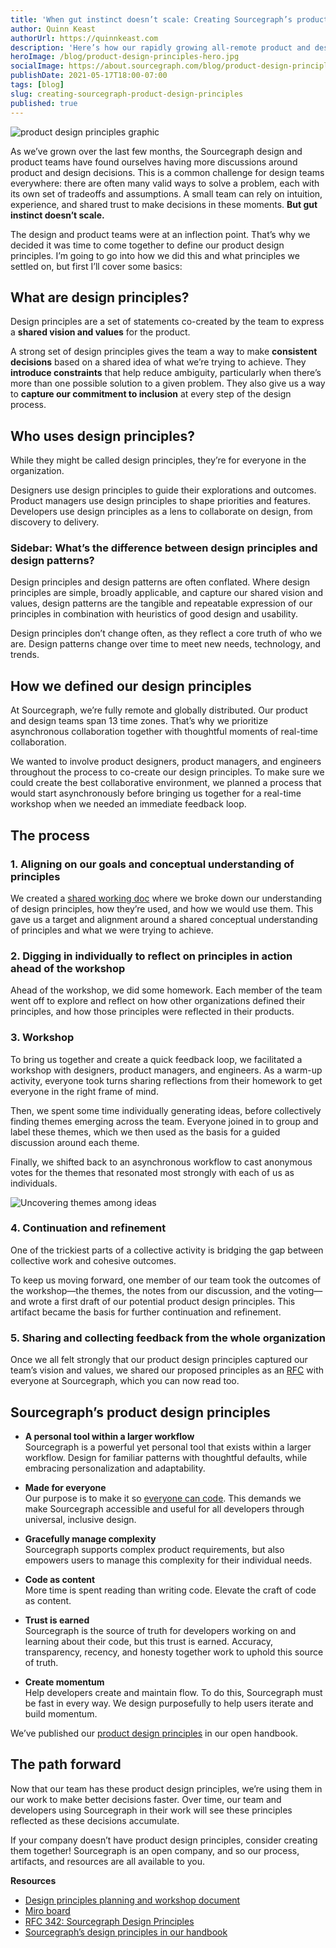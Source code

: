 ```yaml
---
title: 'When gut instinct doesn’t scale: Creating Sourcegraph’s product design principles'
author: Quinn Keast
authorUrl: https://quinnkeast.com
description: 'Here’s how our rapidly growing all-remote product and design teams collaborated asynchronously to define Sourcegraph’s inclusive product design principles to help us scale consistently.'
heroImage: /blog/product-design-principles-hero.jpg
socialImage: https://about.sourcegraph.com/blog/product-design-principles-hero.jpg
publishDate: 2021-05-17T18:00-07:00
tags: [blog]
slug: creating-sourcegraph-product-design-principles
published: true
---
```


![product design principles graphic](/blog/product-design-principles-hero.jpg)

As we’ve grown over the last few months, the Sourcegraph design and product teams have found ourselves having more discussions around product and design decisions. This is a common challenge for design teams everywhere: there are often many valid ways to solve a problem, each with its own set of tradeoffs and assumptions. A small team can rely on intuition, experience, and shared trust to make decisions in these moments. **But gut instinct doesn’t scale.**

The design and product teams were at an inflection point. That’s why we decided it was time to come together to define our product design principles. I’m going to go into how we did this and what principles we settled on, but first I’ll cover some basics:

## What are design principles?

Design principles are a set of statements co-created by the team to express a **shared vision and values** for the product.

A strong set of design principles gives the team a way to make **consistent decisions** based on a shared idea of what we’re trying to achieve. They **introduce constraints** that help reduce ambiguity, particularly when there’s more than one possible solution to a given problem. They also give us a way to **capture our commitment to inclusion** at every step of the design process.

## Who uses design principles?

While they might be called design principles, they’re for everyone in the organization.

Designers use design principles to guide their explorations and outcomes. Product managers use design principles to shape priorities and features. Developers use design principles as a lens to collaborate on design, from discovery to delivery.

### Sidebar: What’s the difference between design principles and design patterns?

Design principles and design patterns are often conflated. Where design principles are simple, broadly applicable, and capture our shared vision and values, design patterns are the tangible and repeatable expression of our principles in combination with heuristics of good design and usability.

Design principles don’t change often, as they reflect a core truth of who we are. Design patterns change over time to meet new needs, technology, and trends.

## How we defined our design principles

At Sourcegraph, we’re fully remote and globally distributed. Our product and design teams span 13 time zones.
That’s why we prioritize asynchronous collaboration together with thoughtful moments of real-time collaboration.

We wanted to involve product designers, product managers, and engineers throughout the process to co-create our design principles. To make sure we could create the best collaborative environment, we planned a process that would start asynchronously before bringing us together for a real-time workshop when we needed an immediate feedback loop.

## The process

### 1. Aligning on our goals and conceptual understanding of principles

We created a [shared working doc](https://docs.google.com/document/d/10Ko8z1ozVaUStuPG2-cM_EJUVJvcgabv8qZYNAJXn24/edit#) where we broke down our understanding of design principles, how they’re used, and how we would use them. This gave us a target and alignment around a shared conceptual understanding of principles and what we were trying to achieve.

### 2. Digging in individually to reflect on principles in action ahead of the workshop

Ahead of the workshop, we did some homework. Each member of the team went off to explore and reflect on how other organizations defined their principles, and how those principles were reflected in their products.

### 3. Workshop

To bring us together and create a quick feedback loop, we facilitated a workshop with designers, product managers, and engineers. As a warm-up activity, everyone took turns sharing reflections from their homework to get everyone in the right frame of mind.

Then, we spent some time individually generating ideas, before collectively finding themes emerging across the team. Everyone joined in to group and label these themes, which we then used as the basis for a guided discussion around each theme.

Finally, we shifted back to an asynchronous workflow to cast anonymous votes for the themes that resonated most strongly with each of us as individuals.

![Uncovering themes among ideas](/blog/evolving-workshop-themes.png)

### 4. Continuation and refinement

One of the trickiest parts of a collective activity is bridging the gap between collective work and cohesive outcomes.

To keep us moving forward, one member of our team took the outcomes of the workshop—the themes, the notes from our discussion, and the voting—and wrote a first draft of our potential product design principles. This artifact became the basis for further continuation and refinement.

### 5. Sharing and collecting feedback from the whole organization

Once we all felt strongly that our product design principles captured our team’s vision and values, we shared our proposed principles as an [RFC](https://docs.google.com/document/d/1zRbtZR68ZITYypSAJJ63Ir_fFPxJfTtidJmsrxUXW7o/edit#) with everyone at Sourcegraph, which you can now read too.

## Sourcegraph’s product design principles

- **A personal tool within a larger workflow**<br />
  Sourcegraph is a powerful yet personal tool that exists within a larger workflow. Design for familiar patterns with thoughtful defaults, while embracing personalization and adaptability.

- **Made for everyone**<br />
  Our purpose is to make it so [everyone can code](/handbook/company/strategy#purpose). This demands we make Sourcegraph accessible and useful for all developers through universal, inclusive design.

- **Gracefully manage complexity**<br />
  Sourcegraph supports complex product requirements, but also empowers users to manage this complexity for their individual needs.

- **Code as content**<br />
  More time is spent reading than writing code. Elevate the craft of code as content.

- **Trust is earned**<br />
  Sourcegraph is the source of truth for developers working on and learning about their code, but this trust is earned. Accuracy, transparency, recency, and honesty together work to uphold this source of truth.

- **Create momentum**<br />
  Help developers create and maintain flow. To do this, Sourcegraph must be fast in every way. We design purposefully to help users iterate and build momentum.

We’ve published our [product design principles](https://about.sourcegraph.com/handbook/product/design_principles) in our open handbook.

## The path forward

Now that our team has these product design principles, we’re using them in our work to make better decisions faster. Over time, our team and developers using Sourcegraph in their work will see these principles reflected as these decisions accumulate.

If your company doesn’t have product design principles, consider creating them together!
Sourcegraph is an open company, and so our process, artifacts, and resources are all available to you.

**Resources**

- [Design principles planning and workshop document](https://docs.google.com/document/d/10Ko8z1ozVaUStuPG2-cM_EJUVJvcgabv8qZYNAJXn24/edit#)
- [Miro board](https://miro.com/app/board/o9J_lT0O5TU=/)
- [RFC 342: Sourcegraph Design Principles](https://docs.google.com/document/d/1zRbtZR68ZITYypSAJJ63Ir_fFPxJfTtidJmsrxUXW7o/edit#)
- [Sourcegraph’s design principles in our handbook](https://about.sourcegraph.com/handbook/product/design_principles)
